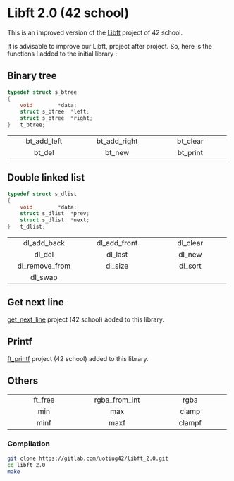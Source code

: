 # Libft 2.0 (42 school)

This is an improved version of the [Libft](https://gitlab.com/uotiug42/libft/) project of 42 school.

It is advisable to improve our Libft, project after project. So, here is the functions I added to the initial library :

## Binary tree

```c
typedef struct s_btree
{
	void		*data;
	struct s_btree	*left;
	struct s_btree	*right;
}	t_btree;
```

<table style="text-align:center;">
    <tr><td width="150">bt_add_left</td><td width="150">bt_add_right</td><td width="150">bt_clear</td></tr>
    <tr><td>bt_del</td><td>bt_new</td><td>bt_print</td></tr>
</table>

## Double linked list

```c
typedef struct s_dlist
{
	void		*data;
	struct s_dlist	*prev;
	struct s_dlist	*next;
}	t_dlist;
```

<table style="text-align:center;">
    <tr><td width="150">dl_add_back</td><td width="150">dl_add_front</td><td width="150">dl_clear</td></tr>
    <tr><td>dl_del</td><td>dl_last</td><td>dl_new</td></tr>
    <tr><td>dl_remove_from</td><td>dl_size</td><td>dl_sort</td></tr>
    <tr><td>dl_swap</td><td></td><td></td></tr>
</table>

## Get next line

[get_next_line](https://gitlab.com/uotiug42/get_next_line) project (42 school) added to this library.

## Printf

[ft_printf](https://gitlab.com/uotiug42/ft_printf) project (42 school) added to this library.

## Others

<table style="text-align:center;">
    <tr><td width="150">ft_free</td><td width="150">rgba_from_int</td><td width="150">rgba</td></tr>
    <tr><td>min</td><td>max</td><td>clamp</td></tr>
    <tr><td>minf</td><td>maxf</td><td>clampf</td></tr>
</table>

### Compilation
```bash
git clone https://gitlab.com/uotiug42/libft_2.0.git
cd libft_2.0
make
```